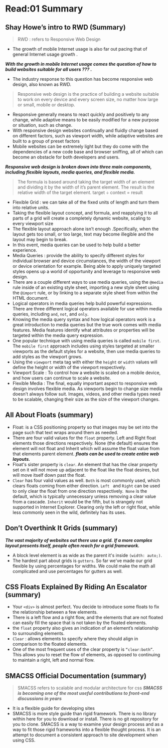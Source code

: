# Read:01 Summary
## Shay Howe’s intro to RWD (Summary)
> RWD : refers to Responsive Web Design
* The growth of mobile Internet usage is also far out pacing that of general Internet usage growth .

***With the growth in mobile Internet usage comes the question of how to build websites suitable for all users ??? .***

* The industry response to this question has become responsive web design, also known as RWD.
> Responsive web design is the practice of building a website suitable to work on every device and every screen size, no matter how large or small, mobile or desktop.
* Responsive generally means to react quickly and positively to any change, while adaptive means to be easily modified for a new purpose or situation, such as change. 
* With responsive design websites continually and fluidly change based on different factors, such as viewport width, while adaptive websites are built to a group of preset factors
* Mobile websites can be extremely light but they do come with the dependencies of a new code base and browser sniffing, all of which can become an obstacle for both developers and users.

***Responsive web design is broken down into three main components, including flexible layouts, media queries, and flexible media.***

> The formula is based around taking the target width of an element and dividing it by the width of it’s parent element. The result is the relative width of the target element.
> target ÷ context = result
* Flexible Grid : we can take all of the fixed units of length and turn them into relative units. 
* Taking the flexible layout concept, and formula, and reapplying it to all parts of a grid will create a completely dynamic website, scaling to every viewport size
* The flexible layout approach alone isn’t enough .Specifically, when the layout gets too small, or too large, text may become illegible and the layout may begin to break. 
* In this event, media queries can be used to help build a better experience.
* Media Queries : provide the ability to specify different styles for individual browser and device circumstances, the width of the viewport or device orientation for example. Being able to apply uniquely targeted styles opens up a world of opportunity and leverage to responsive web design.
* There are a couple different ways to use media queries, using the `@media` rule inside of an existing style sheet, importing a new style sheet using the `@import` rule, or by linking to a separate style sheet from within the HTML document.
* Logical operators in media queries help build powerful expressions. There are three different logical operators available for use within media queries, including `and`, `not`, and `only`.
* Knowing the media query syntax and how logical operators work is a great introduction to media queries but the true work comes with media features. Media features identify what attributes or properties will be targeted within the media query expression.
* One popular technique with using media queries is called `mobile first`. The `mobile first` approach includes using styles targeted at smaller viewports as the default styles for a website, then use media queries to add styles as the viewport grows.
* Using the `viewport` meta tag with either the `height` or `width` values will define the height or width of the viewport respectively.
* Viewport Scale : To control how a website is scaled on a mobile device, and how users can continue to scale a website.
* Flexible Media : The final, equally important aspect to responsive web design involves flexible media. As viewports begin to change size media doesn’t always follow suit. Images, videos, and other media types need to be scalable, changing their size as the size of the viewport changes.

## All About Floats (summary)
* Float: is a CSS positioning property so that images may be set into the page such that text wraps around them as needed.
* There are four valid values for the `float` property. Left and Right float elements those directions respectively. None (the default) ensures the element will not float and Inherit which will assume the float value from that elements parent element.
***floats can be used to create entire web layouts.***
* Float's sister property is `clear`. An element that has the clear property set on it will not move up adjacent to the float like the float desires, but will move itself down past the float.
* `Clear` has four valid values as well. `Both` is most commonly used, which clears floats coming from either direction. `Left ` and `Right` can be used to only clear the float from one direction respectively.` None` is the default, which is typically unnecessary unless removing a clear value from a cascade. `Inherit` would be the fifth, but is strangely not supported in Internet Explorer. Clearing only the left or right float, while less commonly seen in the wild, definitely has its uses.

## Don’t Overthink It Grids (summary)

***The vast majority of websites out there use a grid.***
***If a more complex layout presents itself, people often reach for a grid framework.***
* A block level element is as wide as the parent it's inside `(width: auto;)`.
* The hardest part about grids is `gutters`. So far we've made our grid flexible by using percentages for widths. We could make the math all complicated and use percentages for gutters as well.

## CSS Floats Explained By Riding An Escalator (summary)
* Your `<div>` is almost perfect. You decide to introduce some floats to fix the relationship between a few elements.
* There is a left flow and a right flow, and the elements that are not floated can easily fill the space that is not taken by the floated elements.
* the `float` property also gives an indication of an element’s relationship to surrounding elements.
* `Clear` :  allows elements to specify where they should align in comparison to the floated elements.
* One of the most frequent uses of the clear property is ` “clear:both” `. This allows you to reset the flow of elements, as opposed to continuing to maintain a right, left and normal flow.

## SMACSS Official Documentation (summary)
> SMACSS refers to scalable and modular architecture for css
***SMACSS is becoming one of the most useful contributions to front-end discussions in years***
* It is a flexible guide for developing sites 
* SMACSS is more style guide than rigid framework. There is no library within here for you to download or install. There is no git repository for you to clone. SMACSS is a way to examine your design process and as a way to fit those rigid frameworks into a flexible thought process. It is an attempt to document a consistent approach to site development when using CSS.


